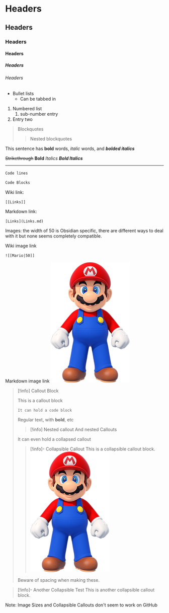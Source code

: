 
# Headers
## Headers
### Headers
#### Headers
##### Headers
###### Headers

- Bullet lists
	- Can be tabbed in

1. Numbered list
	1. sub-number entry
2. Entry two

> Blockquotes
>> Nested blockquotes

This sentence has **bold** words, *italic* words, and ***bolded italics***

~~Strikethrough~~
**Bold**
*Italics*
***Bold Italics***

---

`Code lines`

```c++
Code Blocks
```

Wiki link:
```
[[Links]]
```

Markdown link:
```
[Links](Links.md)
```

Images: the width of 50 is Obsidian specific, there are different ways to deal with it but none seems completely compatible.

Wiki image link
```
![[Mario|50]]
```

Markdown image link ![Mario|50](Mario.png)

> [!info] Callout Block
> 
> This is a callout block
> ```
> It can hold a code block
> ```
> 
> Regular text, with **bold**, etc
> > [!info]  Nested callout
> > And nested Callouts
> 
> It can even hold a collapsed callout 
> 
> > [!info]- Collapsible Callout
> > This is a collapsible callout block.
> > ![Mario|50](Mario.png)
> 
> Beware of spacing when making these.

> [!info]- Another Collapsible Test
> This is another collapsible callout block.

Note: Image Sizes and Collapsible Callouts don't seem to work on GitHub
